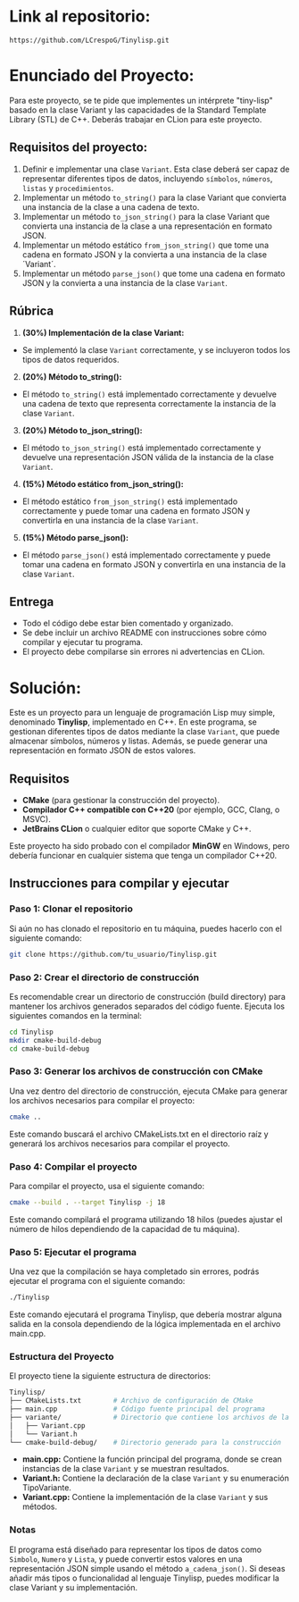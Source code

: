 # Link al repositorio:
````
https://github.com/LCrespoG/Tinylisp.git
````

# Enunciado del Proyecto:
Para este proyecto, se te pide que implementes un intérprete "tiny-lisp" basado en la clase Variant y las capacidades de la Standard Template Library (STL) de C++. Deberás trabajar en CLion para este proyecto.

## Requisitos del proyecto:

1.   Definir e implementar una clase `Variant`. Esta clase deberá ser capaz de representar diferentes tipos de datos, incluyendo `símbolos`, `números`, `listas` y `procedimientos`.
2.   Implementar un método `to_string()` para la clase Variant que convierta una instancia de la clase a una cadena de texto.
3.   Implementar un método `to_json_string()` para la clase Variant que convierta una instancia de la clase a una representación en formato JSON.
4.   Implementar un método estático `from_json_string()` que tome una cadena en formato JSON y la convierta a una instancia de la clase ´Variant´.
5.   Implementar un método `parse_json()` que tome una cadena en formato JSON y la convierta a una instancia de la clase `Variant`.

## Rúbrica
1. **(30%) Implementación de la clase Variant:**

- Se implementó la clase `Variant` correctamente, y se incluyeron todos los tipos de datos requeridos.

2. **(20%) Método to_string():**

- El método `to_string()` está implementado correctamente y devuelve una cadena de texto que representa correctamente la instancia de la clase `Variant`.

3. **(20%) Método to_json_string():**

- El método `to_json_string()` está implementado correctamente y devuelve una representación JSON válida de la instancia de la clase `Variant`.

4. **(15%) Método estático from_json_string():**

- El método estático `from_json_string()` está implementado correctamente y puede tomar una cadena en formato JSON y convertirla en una instancia de la clase `Variant`.

5. **(15%) Método parse_json():**

- El método `parse_json()` está implementado correctamente y puede tomar una cadena en formato JSON y convertirla en una instancia de la clase `Variant`.

## Entrega
- Todo el código debe estar bien comentado y organizado.
- Se debe incluir un archivo README con instrucciones sobre cómo compilar y ejecutar tu programa.
- El proyecto debe compilarse sin errores ni advertencias en CLion.

# Solución:

Este es un proyecto para un lenguaje de programación Lisp muy simple, denominado **Tinylisp**, implementado en C++. En este programa, se gestionan diferentes tipos de datos mediante la clase `Variant`, que puede almacenar símbolos, números y listas. Además, se puede generar una representación en formato JSON de estos valores.

## Requisitos

- **CMake** (para gestionar la construcción del proyecto).
- **Compilador C++ compatible con C++20** (por ejemplo, GCC, Clang, o MSVC).
- **JetBrains CLion** o cualquier editor que soporte CMake y C++.
  
Este proyecto ha sido probado con el compilador **MinGW** en Windows, pero debería funcionar en cualquier sistema que tenga un compilador C++20.

## Instrucciones para compilar y ejecutar

### Paso 1: Clonar el repositorio

Si aún no has clonado el repositorio en tu máquina, puedes hacerlo con el siguiente comando:

```bash
git clone https://github.com/tu_usuario/Tinylisp.git
````
### Paso 2: Crear el directorio de construcción
Es recomendable crear un directorio de construcción (build directory) para mantener los archivos generados separados del código fuente. Ejecuta los siguientes comandos en la terminal:

````bash
cd Tinylisp
mkdir cmake-build-debug
cd cmake-build-debug
````
### Paso 3: Generar los archivos de construcción con CMake
Una vez dentro del directorio de construcción, ejecuta CMake para generar los archivos necesarios para compilar el proyecto:

````bash
cmake ..
````
Este comando buscará el archivo CMakeLists.txt en el directorio raíz y generará los archivos necesarios para compilar el proyecto.

### Paso 4: Compilar el proyecto
Para compilar el proyecto, usa el siguiente comando:

````bash
cmake --build . --target Tinylisp -j 18
````
Este comando compilará el programa utilizando 18 hilos (puedes ajustar el número de hilos dependiendo de la capacidad de tu máquina).

### Paso 5: Ejecutar el programa
Una vez que la compilación se haya completado sin errores, podrás ejecutar el programa con el siguiente comando:

````bash
./Tinylisp
````
Este comando ejecutará el programa Tinylisp, que debería mostrar alguna salida en la consola dependiendo de la lógica implementada en el archivo main.cpp.

### Estructura del Proyecto
El proyecto tiene la siguiente estructura de directorios:

````bash
Tinylisp/
├── CMakeLists.txt        # Archivo de configuración de CMake
├── main.cpp              # Código fuente principal del programa
├── variante/             # Directorio que contiene los archivos de la clase Variant
│   ├── Variant.cpp
│   └── Variant.h
└── cmake-build-debug/    # Directorio generado para la construcción
````
- **main.cpp:** Contiene la función principal del programa, donde se crean instancias de la clase `Variant` y se muestran resultados.
- **Variant.h:** Contiene la declaración de la clase `Variant` y su enumeración TipoVariante.
- **Variant.cpp:** Contiene la implementación de la clase `Variant` y sus métodos.
  
### Notas
El programa está diseñado para representar los tipos de datos como `Simbolo`, `Numero` y `Lista`, y puede convertir estos valores en una representación JSON simple usando el método `a_cadena_json()`.
Si deseas añadir más tipos o funcionalidad al lenguaje Tinylisp, puedes modificar la clase Variant y su implementación.

